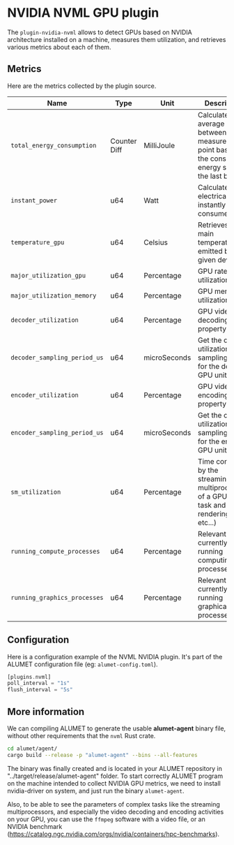 # NVIDIA NVML GPU plugin

The `plugin-nvidia-nvml` allows to detect GPUs based on NVIDIA architecture installed on a machine, measures them utilization, and retrieves various metrics about each of them.

## Metrics

Here are the metrics collected by the plugin source.

|Name|Type|Unit|Description|
|----|----|----|-----------|
|`total_energy_consumption`|Counter Diff|MilliJoule|Calculates the average between 2 measurement point base on the consumed energy since the last boot|
|`instant_power`|u64|Watt|Calculates the electrical power instantly consumed|
|`temperature_gpu`|u64|Celsius|Retrieves the main temperature emitted by a given device.|
|`major_utilization_gpu`|u64|Percentage|GPU rate utilization|
|`major_utilization_memory`|u64|Percentage|GPU memory utilization|
|`decoder_utilization`|u64|Percentage|GPU video decoding property|
|`decoder_sampling_period_us`|u64|microSeconds|Get the current utilization and sampling size for the decoder GPU unit|
|`encoder_utilization`|u64|Percentage|GPU video encoding property|
|`encoder_sampling_period_us`|u64|microSeconds|Get the current utilization and sampling size for the encoder GPU unit|
|`sm_utilization`|u64|Percentage|Time consumed by the streaming multiprocessors of a GPU (3D task and rendering, etc...)|
|`running_compute_processes`|u64|Percentage|Relevant currently running computing processes data|
|`running_graphics_processes`|u64|Percentage|Relevant currently running graphical processes data|

## Configuration

Here is a configuration example of the NVML NVIDIA plugin. It's part of the ALUMET configuration file (eg: `alumet-config.toml`).

```rust
[plugins.nvml]
poll_interval = "1s"
flush_interval = "5s"
```

## More information

We can compiling ALUMET to generate the usable **alumet-agent** binary file, without other requirements that the `nvml` Rust crate.

```bash
cd alumet/agent/
cargo build --release -p "alumet-agent" --bins --all-features
```

The binary was finally created and is located in your ALUMET repository in "../target/release/alumet-agent" folder. To start correctly ALUMET program on the machine intended to collect NVIDIA GPU metrics, we need to install nvidia-driver on system, and just run the binary `alumet-agent`.

Also, to be able to see the parameters of complex tasks like the streaming multiprocessors, and especially the video decoding and encoding activities on your GPU, you can use the `ffmpeg` software with a video file, or an NVIDIA benchmark (<https://catalog.ngc.nvidia.com/orgs/nvidia/containers/hpc-benchmarks>).
